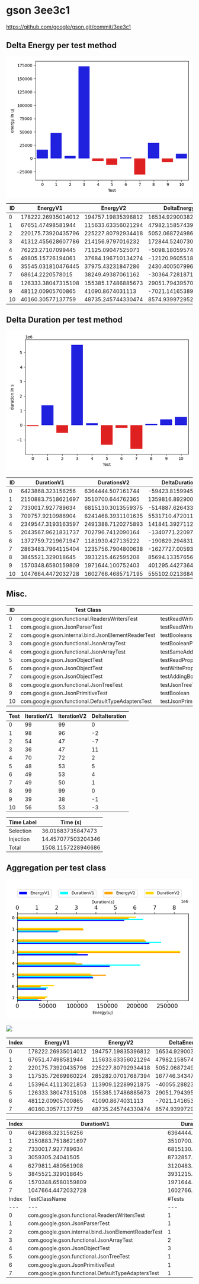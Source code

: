# gson 3ee3c1


https://github.com/google/gson.git/commit/3ee3c1



## Delta Energy per test method

![](./gson_delta_energy_0_v.png)


| ID | EnergyV1 | EnergyV2 | DeltaEnergy |
| --- | --- | --- | --- |
| 0 | 178222.26935014012 | 194757.19835396812 | 16534.929003828 |
| 1 | 67651.47498581944 | 115633.63356021294 | 47982.1585743935 |
| 2 | 220175.73920435796 | 225227.80792934418 | 5052.068724986224 |
| 3 | 41312.455628607786 | 214156.9797016232 | 172844.52407301543 |
| 4 | 76223.27107099445 | 71125.09047525073 | -5098.180595743717 |
| 5 | 49805.15726194061 | 37684.196710134274 | -12120.960551806333 |
| 6 | 35545.031810476445 | 37975.43231847286 | 2430.4005079964118 |
| 7 | 68614.2220578015 | 38249.49387061162 | -30364.728187189874 |
| 8 | 126333.38047315108 | 155385.17486885673 | 29051.794395705656 |
| 9 | 48112.00905700865 | 41090.8674031113 | -7021.14165389735 |
| 10 | 40160.30577137759 | 48735.245744330474 | 8574.939972952881 |

## Delta Duration per test method

![](./gson_delta_duration_0_v.png)


| ID | DurationV1 | DurationsV2 | DeltaDuration |
| --- | --- | --- | --- |
| 0 | 6423868.323156256 | 6364444.507161744 | -59423.81599451229 |
| 1 | 2150883.7518621697 | 3510700.644762365 | 1359816.8929001954 |
| 2 | 7330017.927789634 | 6815130.3013559375 | -514887.6264336966 |
| 3 | 709757.9210986904 | 6241468.3931101635 | 5531710.472011473 |
| 4 | 2349547.3193163597 | 2491388.7120275893 | 141841.39271122962 |
| 5 | 2043567.9621831737 | 702796.7412090164 | -1340771.2209741573 |
| 6 | 1372759.7219671947 | 1181930.427135222 | -190829.2948319728 |
| 7 | 2863483.7964115404 | 1235756.7904800638 | -1627727.0059314766 |
| 8 | 3845521.329018645 | 3931215.462595208 | 85694.1335765631 |
| 9 | 1570348.6580159809 | 1971644.100752403 | 401295.4427364222 |
| 10 | 1047664.4472032728 | 1602766.4685717195 | 555102.0213684466 |

## Misc.

| ID | Test Class | Test Method |
| --- | --- | --- |
| 0 | com.google.gson.functional.ReadersWritersTest | testReadWriteTwoObjects |
| 1 | com.google.gson.JsonParserTest | testReadWriteTwoObjects |
| 2 | com.google.gson.internal.bind.JsonElementReaderTest | testBooleans |
| 3 | com.google.gson.functional.JsonArrayTest | testBooleanPrimitiveAddition |
| 4 | com.google.gson.functional.JsonArrayTest | testSameAddition |
| 5 | com.google.gson.JsonObjectTest | testReadPropertyWithEmptyStringName |
| 6 | com.google.gson.JsonObjectTest | testWritePropertyWithEmptyStringName |
| 7 | com.google.gson.JsonObjectTest | testAddingBooleanProperties |
| 8 | com.google.gson.functional.JsonTreeTest | testJsonTreeToString |
| 9 | com.google.gson.JsonPrimitiveTest | testBoolean |
| 10 | com.google.gson.functional.DefaultTypeAdaptersTest | testJsonPrimitiveSerialization |


| Test | IterationV1 | IterationV2 | DeltaIteration |
| --- | --- | --- | --- |
| 0 | 99 | 99 | 0 |
| 1 | 98 | 96 | -2 |
| 2 | 54 | 47 | -7 |
| 3 | 36 | 47 | 11 |
| 4 | 70 | 72 | 2 |
| 5 | 48 | 53 | 5 |
| 6 | 49 | 53 | 4 |
| 7 | 49 | 50 | 1 |
| 8 | 99 | 99 | 0 |
| 9 | 39 | 38 | -1 |
| 10 | 56 | 53 | -3 |



| Time Label | Time (s) |
| --- | --- |
| Selection | 36.01683735847473 |
| Injection | 14.457077503204346 |
| Total | 1508.1157228946686 |


## Aggregation per test class


![](./gson.png)

![](./gson_delta_1_v.png)

| Index | EnergyV1 | EnergyV2 | DeltaEnergy |
| --- | --- | --- | --- |
| 0 | 178222.26935014012 | 194757.19835396812 | 16534.929003828 |
| 1 | 67651.47498581944 | 115633.63356021294 | 47982.1585743935 |
| 2 | 220175.73920435796 | 225227.80792934418 | 5052.068724986224 |
| 3 | 117535.72669960224 | 285282.07017687394 | 167746.3434772717 |
| 4 | 153964.41113021853 | 113909.12289921875 | -40055.28823099978 |
| 5 | 126333.38047315108 | 155385.17486885673 | 29051.794395705656 |
| 6 | 48112.00905700865 | 41090.8674031113 | -7021.14165389735 |
| 7 | 40160.30577137759 | 48735.245744330474 | 8574.939972952881 |

| Index | DurationV1 | DurationsV2 | DeltaDuration |
| --- | --- | --- | --- |
| 0 | 6423868.323156256 | 6364444.507161744 | -59423.81599451229 |
| 1 | 2150883.7518621697 | 3510700.644762365 | 1359816.8929001954 |
| 2 | 7330017.927789634 | 6815130.3013559375 | -514887.6264336966 |
| 3 | 3059305.24041505 | 8732857.105137752 | 5673551.864722703 |
| 4 | 6279811.480561908 | 3120483.958824302 | -3159327.5217376063 |
| 5 | 3845521.329018645 | 3931215.462595208 | 85694.1335765631 |
| 6 | 1570348.6580159809 | 1971644.100752403 | 401295.4427364222 |
| 7 | 1047664.4472032728 | 1602766.4685717195 | 555102.0213684466 |
| Index | TestClassName | #Tests |
| --- | --- | --- |
| 0 | com.google.gson.functional.ReadersWritersTest | 1 |
| 1 | com.google.gson.JsonParserTest | 1 |
| 2 | com.google.gson.internal.bind.JsonElementReaderTest | 1 |
| 3 | com.google.gson.functional.JsonArrayTest | 2 |
| 4 | com.google.gson.JsonObjectTest | 3 |
| 5 | com.google.gson.functional.JsonTreeTest | 1 |
| 6 | com.google.gson.JsonPrimitiveTest | 1 |
| 7 | com.google.gson.functional.DefaultTypeAdaptersTest | 1 |
